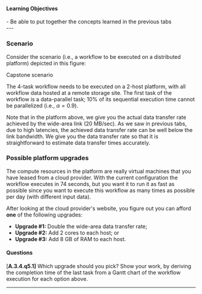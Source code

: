
#### Learning Objectives
<div class="learningObjectiveBox" markdown="1">
  - Be able to put together the concepts learned in the previous tabs  
</div>
---

### Scenario

Consider the scenario (i.e., a workflow to be executed on a distributed platform)
depicted in this figure: 

<object class="figure" type="image/svg+xml" data="{{ site.baseurl }}/public/img/workflows/workflow_capstone.svg">Capstone scenario</object>

The 4-task workflow needs to be executed on a 2-host platform, with all
workflow data hosted at a remote storage site.  The first task of the
workflow is a data-parallel task; 10% of its sequential execution time
cannot be parallelized (i.e., $\alpha = 0.9$).

Note that in the platform above, we give you the actual data transfer rate
achieved by the wide-area link (20 MB/sec). As we saw in previous tabs, due
to high latencies, the achieved data transfer rate can be well below the
link bandwidth.  We give you the data transfer rate so that it
is straightforward to estimate data transfer times accurately.

### Possible platform upgrades

The compute resources in the platform are really virtual machines that 
you have leased from a cloud provider.  With the current configuration
the workflow executes in 74 seconds, but you want it to run it 
as fast as possible since you want to execute this workflow as many times
as possible per day (with different input data). 

After looking at the cloud provider's website, you 
figure out you can afford **one** of the following upgrades:

  - **Upgrade #1:** Double the wide-area data transfer rate;
  - **Upgrade #2:** Add 2 cores to each host; or
  - **Upgrade #3:** Add 8 GB of RAM to each host.

<p></p>

#### Questions

[**A.3.4.q5.1]** Which upgrade should you pick?  Show your work, by deriving
the completion time of the last task from a Gantt chart of the workflow
execution for each option above. 

---
